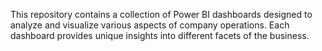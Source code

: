 This repository contains a collection of Power BI dashboards designed to analyze and visualize various aspects of company operations. Each dashboard provides unique insights into different facets of the business.
